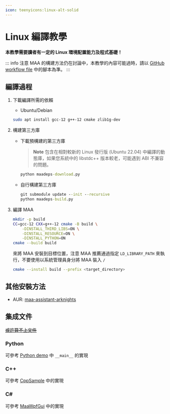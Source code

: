 ```yaml
---
icon: teenyicons:linux-alt-solid
---
```

# Linux 編譯教學

**本教學需要讀者有一定的 Linux 環境配置能力及程式基礎！**

::: info 注意
MAA 的構建方法仍在討論中，本教學的內容可能過時，請以 [GitHub workflow file](https://github.com/MaaAssistantArknights/MaaAssistantArknights/blob/master/.github/workflows/ci.yml#L134) 中的腳本為準。
:::

## 編譯過程

1. 下載編譯所需的依賴

    - Ubuntu/Debian

    ```bash
    sudo apt install gcc-12 g++-12 cmake zlib1g-dev
    ```

2. 構建第三方庫

    - 下載預構建的第三方庫

        > **Note**
        > 包含在相對較新的 Linux 發行版 (Ubuntu 22.04) 中編譯的動態庫，如果您系統中的 libstdc++ 版本較老，可能遇到 ABI 不兼容的問題。
        ```cmd
        python maadeps-download.py
        ```

    - 自行構建第三方庫

        ```cmd
        git submodule update --init --recursive
        python maadeps-build.py
        ```

3. 編譯 MAA

    ```bash
    mkdir -p build
    CC=gcc-12 CXX=g++-12 cmake -B build \
        -DINSTALL_THIRD_LIBS=ON \
        -DINSTALL_RESOURCE=ON \
        -DINSTALL_PYTHON=ON
    cmake --build build
    ```

    來將 MAA 安裝到目標位置，注意 MAA 推薦通過指定 `LD_LIBRARY_PATH` 來執行，不要使用以系統管理員身分將 MAA 裝入 `/`

    ```bash
    cmake --install build --prefix <target_directory>
    ```

## 其他安裝方法
- AUR: [maa-assistant-arknights](https://aur.archlinux.org/packages/maa-assistant-arknights)

## 集成文件

[~~或許算不上文件~~](3.1-集成文件.md)

### Python

可參考 [Python demo](https://github.com/MaaAssistantArknights/MaaAssistantArknights/blob/master/src/Python/sample.py) 中 `__main__` 的實現

### C++

可參考 [CppSample](https://github.com/MaaAssistantArknights/MaaAssistantArknights/blob/master/src/Cpp/main.cpp) 中的實現

### C#

可參考 [MaaWpfGui](https://github.com/MaaAssistantArknights/MaaAssistantArknights/blob/master/src/MaaWpfGui/Main/AsstProxy.cs) 中的實現
